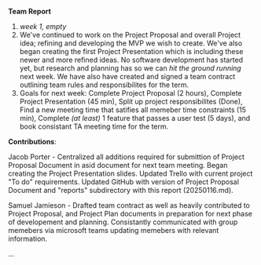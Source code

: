 **Team Report**
  1. *week 1, empty*
  2. We've continued to work on the Project Proposal and overall Project idea; refining and developing the MVP we wish to create. We've also began creating the first Project Presentation which is including these newer and more refined ideas. No software development has started yet, but research and planning has so we can *hit the ground running* next week. We have also have created and signed a team contract outlining team rules and responsibilites for the term. 
  3. Goals for next week: Complete Project Proposal (2 hours), Complete Project Presentation (45 min), Split up project responsibilites (Done), Find a new meeting time that satifies all memeber time constraints (15 min), Complete *(at least)* 1 feature that passes a user test (5 days), and book consistant TA meeting time for the term.

**Contributions**:

  Jacob Porter - Centralized all additions required for submittion of Project Proposal Document in asid document for next team meeting. Began creating the Project Presentation slides. Updated Trello with current project "To do" requirements. Updated GitHub with version of Project Proposal Document and "reports" subdirectory with this report (20250116.md).
  
  Samuel Jamieson - Drafted team contract as well as heavily contributed to Project Proposal, and Project Plan documents in preparation for next phase of developement and planning. Consistantly communicated with group memebers via microsoft teams updating memebers with relevant information. 
  
  
  ...
